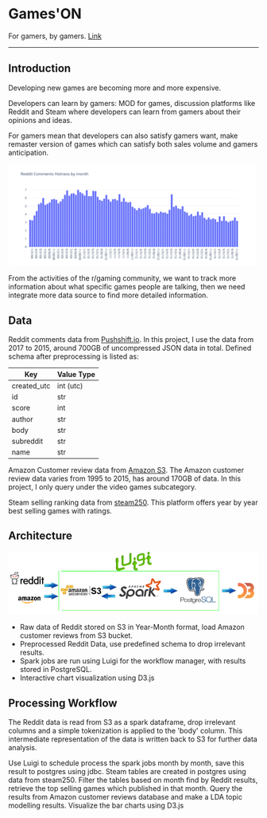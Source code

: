 # Games'ON 

For gamers, by gamers. [Link](https://docs.google.com/presentation/d/1UiaVdh7vm3-zZy_zAdr0yUroDv7sSAVyL2oXPm6rg1g/edit#slide=id.p)


<hr/>

## Introduction
Developing new games are becoming more and more expensive.

Developers can learn by gamers:  MOD for games, discussion platforms like
Reddit and Steam where developers can learn from gamers about their opinions and ideas.

For gamers mean that developers can also satisfy gamers want, make remaster version of games which can satisfy both sales volume and gamers anticipation.

<img src="./img/reddit.png" width="500px"/>

From the activities of the r/gaming community, we want to track more information about what specific games people are talking, then we need integrate more data source to find more detailed information.

## Data
Reddit comments data from [Pushshift.io](https://files.pushshift.io/reddit/).
In this project, I use the data from 2017 to 2015, around 700GB of uncompressed JSON data in total. Defined schema after preprocessing is listed as:

Key | Value Type
----| ----------
created_utc | int (utc)
id | str
score | int
author | str
body | str
subreddit | str
name | str

Amazon Customer review data from [Amazon S3](https://s3.amazonaws.com/amazon-reviews-pds/readme.html). The Amazon customer review data varies from 1995 to 2015, has around 170GB of data. In this project, I only query under the video games subcategory.

Steam selling ranking data from [steam250](https://steam250.com/). This platform offers year by year best selling games with ratings.

## Architecture
<img src="./img/architecture.png" width="800px"/>

- Raw data of Reddit stored on S3 in Year-Month format, load Amazon customer reviews from S3 bucket.
- Preprocessed Reddit Data, use predefined schema to drop irrelevant results.
- Spark jobs are run using Luigi for the workflow manager, with results stored in PostgreSQL. 
- Interactive chart visualization using D3.js  

## Processing Workflow

The Reddit data is read from S3 as a spark dataframe, drop irrelevant columns and a simple tokenization is applied to the 'body' column. This intermediate representation
of the data is written back to S3 for further data analysis. 

Use Luigi to schedule process the spark jobs month by month, save this result to postgres using jdbc. Steam tables are created in postgres using data from steam250. Filter the tables based on month find by Reddit results, retrieve the top selling games which published in that month. Query the results from Amazon customer reviews database and make a LDA topic modelling results. Visualize the bar charts using D3.js 
